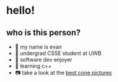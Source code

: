 # hello!
## who is this person?
- 🦦 my name is evan
- 🌛 undergrad CSSE student at UWB
- 🥕 software dev enjoyer
- 🍚 learning c++
- 📷 take a look at the [best cone pictures](https://photos.app.goo.gl/FaeCkL8m6gk2nyLD6)

<!---
evanjgrey/evanjgrey is a ✨ special ✨ repository because its `README.md` (this file) appears on your GitHub profile.
You can click the Preview link to take a look at your changes.
--->
